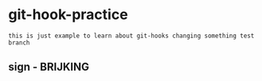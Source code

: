 # git-hook-practice

```this is just example to learn about git-hooks changing something test branch ```

## sign - BRIJKING

